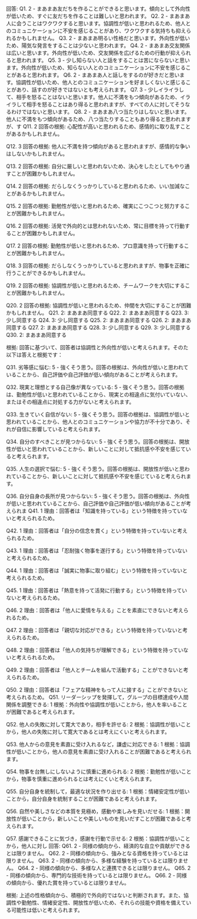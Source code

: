回答:
Q1. 2 - まあまあ友だちを作ることができると思います。傾向として外向性が低いため、すぐに友だちを作ることは難しいと思われます。
Q2. 2 - まあまあ人に会うことはワクワクすると思います。協調性が低いと思われるため、他人とのコミュニケーションに不安を感じることがあり、ワクワクする気持ちも抑えられるかもしれません。
Q3. 2 - まあまあ明るい性格だと思います。外向性が低いため、陽気な発言をすることは少ないと思われます。
Q4. 2 - まあまあ交友関係は広いと思います。外向性が低いため、交友関係を広げるための行動が抑えられると思われます。
Q5. 3 - 少し知らない人と話をすることは苦にならないと思います。外向性が低いため、知らない人とのコミュニケーションに不安を感じることがあると思われます。
Q6. 2 - まあまあ人と話しをするのが好きだと思います。協調性が低いため、他人とのコミュニケーションを好ましくないと感じることがあり、話すのが好きではないとも考えられます。
Q7. 3 - 少しイライラして、相手を怒ることはないと思います。他人に不満をもつ傾向があるため、イライラして相手を怒ることはあり得ると思われますが、すべての人に対してそうなるわけではないと思います。
Q8. 2 - まあまあ八つ当たりはしないと思います。他人に不満をもつ傾向があるため、八つ当たりすることもあり得ると思われますが、す
Q11. 2
回答の根拠: 心配性が高いと思われるため、感情的に取り乱すことがあるかもしれません。

Q12. 3
回答の根拠: 他人に不満を持つ傾向があると思われますが、感情的な争いはしないかもしれません。

Q13. 2
回答の根拠: 自分に厳しいと思われないため、決心をしたとしてもやり通すことが困難かもしれません。

Q14. 2
回答の根拠: だらしなくうっかりしていると思われるため、いい加減なことがあるかもしれません。

Q15. 2
回答の根拠: 勤勉性が低いと思われるため、確実にこつこつと努力することが困難かもしれません。

Q16. 2
回答の根拠: 活発で外向的とは思われないため、常に目標を持って行動することが困難かもしれません。

Q17. 2
回答の根拠: 勤勉性が低いと思われるため、プロ意識を持って行動することが困難かもしれません。

Q18. 3
回答の根拠: だらしなくうっかりしていると思われますが、物事を正確に行うことができるかもしれません。

Q19. 2
回答の根拠: 協調性が低いと思われるため、チームワークを大切にすることが困難かもしれません。

Q20. 2
回答の根拠: 協調性が低いと思われるため、仲間を大切にすることが困難かもしれません。
Q21. 2: まあまあ同意する
Q22. 2: まあまあ同意する
Q23. 3: 少し同意する
Q24. 3: 少し同意する
Q25. 2: まあまあ同意する
Q26. 2: まあまあ同意する
Q27. 2: まあまあ同意する
Q28. 3: 少し同意する
Q29. 3: 少し同意する
Q30. 2: まあまあ同意する

根拠: 回答に基づいて、回答者は協調性と外向性が低いと考えられます。そのた
以下は答えと根拠です：

Q31. 劣等感に悩む: 5 - 強くそう思う。回答の根拠は、外向性が低いと思われていることから、自己評価や自己評価が低い傾向があることが考えられます。

Q32. 現実と理想とする自己像が異なっている: 5 - 強くそう思う。回答の根拠は、勤勉性が低いと思われていることから、現実との相違点に気付いていない、またはその相違点に対処する力がないと考えられます。

Q33. 生きていく自信がない: 5 - 強くそう思う。回答の根拠は、協調性が低いと思われていることから、他人とのコミュニケーションや協力が不十分であり、それが自信に影響していると考えられます。

Q34. 自分のすべきことが見つからない: 5 - 強くそう思う。回答の根拠は、開放性が低いと思われていることから、新しいことに対して抵抗感や不安を感じていると考えられます。

Q35. 人生の選択で悩む: 5 - 強くそう思う。回答の根拠は、開放性が低いと思われていることから、新しいことに対して抵抗感や不安を感じていると考えられます。

Q36. 自分自身の長所が見つからない: 5 - 強くそう思う。回答の根拠は、外向性が低いと思われていることから、自己評価や自己評価が低い傾向があることが考えられま
Q41. 1
理由：回答者は「知識を持っている」という特徴を持っていないと考えられるため。

Q42. 1
理由：回答者は「自分の信念を貫く」という特徴を持っていないと考えられるため。

Q43. 1
理由：回答者は「忍耐強く物事を遂行する」という特徴を持っていないと考えられるため。

Q44. 1
理由：回答者は「誠実に物事に取り組む」という特徴を持っていないと考えられるため。

Q45. 1
理由：回答者は「熱意を持って活発に行動する」という特徴を持っていないと考えられるため。

Q46. 2
理由：回答者は「他人に愛情を与える」ことを素直にできないと考えられるため。

Q47. 2
理由：回答者は「親切な対応ができる」という特徴を持っていないと考えられるため。

Q48. 2
理由：回答者は「他人の気持ちが理解できる」という特徴を持っていないと考えられるため。

Q49. 2
理由：回答者は「他人とチームを組んで活動する」ことができないと考えられるため。

Q50. 2
理由：回答者は「フェアな精神をもって人に接する」ことができないと考えられるため。
Q51. リーダーシップを発揮して，グループの目標達成や人間関係を調整できる: 1
根拠：外向性や協調性が低いことから，他人を率いることが困難であると考えられます。

Q52. 他人の失敗に対して寛大であり，相手を許せる: 2
根拠：協調性が低いことから，他人の失敗に対して寛大であるとは考えにくいと考えられます。

Q53. 他人からの意見を素直に受け入れるなど，謙虚に対応できる: 1
根拠：協調性が低いことから，他人の意見を素直に受け入れることが困難であると考えられます。

Q54. 物事を台無しにしないように慎重に進められる: 2
根拠：勤勉性が低いことから，物事を慎重に進められるとは考えにくいと考えられます。

Q55. 自分自身を統制して，最適な状況を作り出せる: 1
根拠：情緒安定性が低いことから，自分自身を統制することが困難であると考えられます。

Q56. 自然や美しさなどの本質を見極め，感動や楽しみを見いだせる: 1
根拠：開放性が低いことから，新しいことや美しいものを見いだすことが困難であると考えられます。

Q57. 感謝できることに気づき，感謝を行動で示せる: 2
根拠：協調性が低いことから，他人に対し
回答:
Q61. 2 - 同様の傾向から、経済的な自立や貢献ができるとは限りません。
Q62. 2 - 同様の傾向から、強みとなる資格を持っているとは限りません。
Q63. 2 - 同様の傾向から、多様な経験を持っているとは限りません。
Q64. 2 - 同様の傾向から、多様な人と連携できるとは限りません。
Q65. 2 - 同様の傾向から、専門的な技術を持っているとは限りません。
Q66. 2 - 同様の傾向から、優れた賞を持っているとは限りません。

根拠: 上述の性格傾向から、積極的で外向的ではないと判断されます。また、協調性や勤勉性、情緒安定性、開放性が低いため、それらの技能や資格を備えている可能性は低いと考えられます。